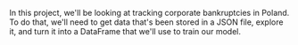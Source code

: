 In this project, we'll be looking at tracking corporate bankruptcies in Poland. To do that, we'll need to get data that's been stored in a JSON file, explore it, and turn it into a DataFrame that we'll use to train our model.
